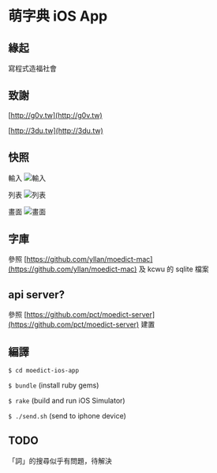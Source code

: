 # 萌字典 iOS App

## 緣起
寫程式造福社會

## 致謝
[http://g0v.tw](http://g0v.tw)

[http://3du.tw](http://3du.tw)

## 快照
輸入
![輸入](https://raw.github.com/pct/moedict-ios-app/master/screenshots/1.png)

列表
![列表](https://raw.github.com/pct/moedict-ios-app/master/screenshots/2.png)

畫面
![畫面](https://raw.github.com/pct/moedict-ios-app/master/screenshots/1.png)

## 字庫
參照 [https://github.com/yllan/moedict-mac](https://github.com/yllan/moedict-mac) 及 kcwu 的 sqlite 檔案

## api server?
參照 [https://github.com/pct/moedict-server](https://github.com/pct/moedict-server) 建置

## 編譯
`$ cd moedict-ios-app`

`$ bundle` (install ruby gems)

`$ rake` (build and run iOS Simulator)

`$ ./send.sh` (send to iphone device)

## TODO
「詞」的搜尋似乎有問題，待解決
